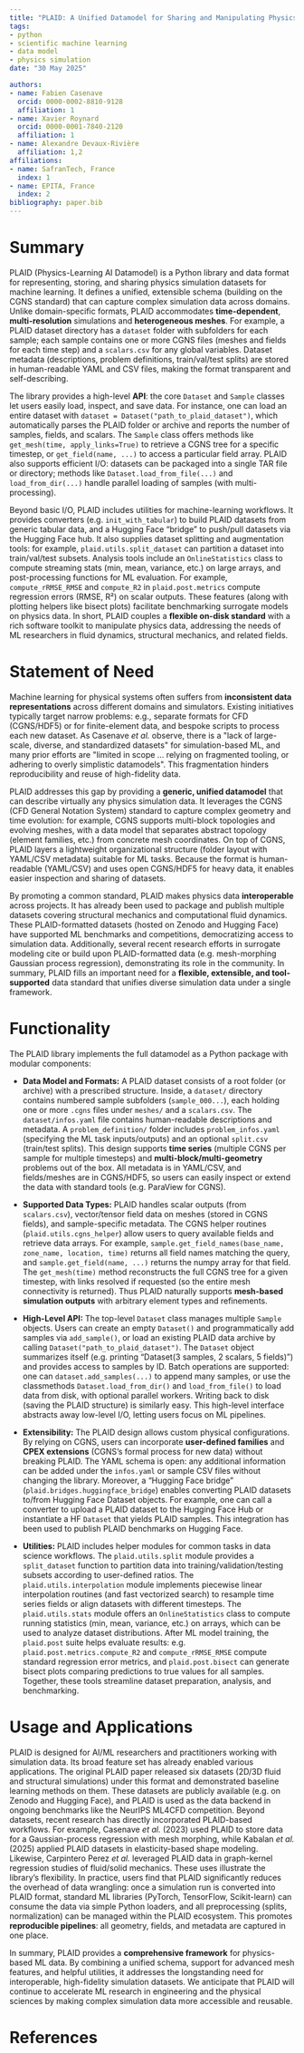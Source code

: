 ```yaml
---
title: "PLAID: A Unified Datamodel for Sharing and Manipulating Physics Simulation Datasets"
tags:
- python
- scientific machine learning
- data model
- physics simulation
date: "30 May 2025"

authors:
- name: Fabien Casenave
  orcid: 0000-0002-8810-9128
  affiliation: 1
- name: Xavier Roynard
  orcid: 0000-0001-7840-2120
  affiliation: 1
- name: Alexandre Devaux-Rivière
  affiliation: 1,2
affiliations:
- name: SafranTech, France
  index: 1
- name: EPITA, France
  index: 2
bibliography: paper.bib
---
```



# Summary

PLAID (Physics-Learning AI Datamodel) is a Python library and data format for representing, storing, and sharing physics simulation datasets for machine learning. It defines a unified, extensible schema (building on the CGNS standard) that can capture complex simulation data across domains. Unlike domain-specific formats, PLAID accommodates **time-dependent**, **multi-resolution** simulations and **heterogeneous meshes**. For example, a PLAID dataset directory has a `dataset` folder with subfolders for each sample; each sample contains one or more CGNS files (meshes and fields for each time step) and a `scalars.csv` for any global variables. Dataset metadata (descriptions, problem definitions, train/val/test splits) are stored in human-readable YAML and CSV files, making the format transparent and self-describing.

The library provides a high-level **API**: the core `Dataset` and `Sample` classes let users easily load, inspect, and save data. For instance, one can load an entire dataset with `dataset = Dataset("path_to_plaid_dataset")`, which automatically parses the PLAID folder or archive and reports the number of samples, fields, and scalars. The `Sample` class offers methods like `get_mesh(time, apply_links=True)` to retrieve a CGNS tree for a specific timestep, or `get_field(name, ...)` to access a particular field array.  PLAID also supports efficient I/O: datasets can be packaged into a single TAR file or directory; methods like `Dataset.load_from_file(...)` and `load_from_dir(...)` handle parallel loading of samples (with multi-processing).

Beyond basic I/O, PLAID includes utilities for machine-learning workflows. It provides converters (e.g. `init_with_tabular`) to build PLAID datasets from generic tabular data, and a Hugging Face “bridge” to push/pull datasets via the Hugging Face hub. It also supplies dataset splitting and augmentation tools: for example, `plaid.utils.split_dataset` can partition a dataset into train/val/test subsets. Analysis tools include an `OnlineStatistics` class to compute streaming stats (min, mean, variance, etc.) on large arrays, and post-processing functions for ML evaluation. For example, `compute_rRMSE_RMSE` and `compute_R2` in `plaid.post.metrics` compute regression errors (RMSE, R²) on scalar outputs.  These features (along with plotting helpers like bisect plots) facilitate benchmarking surrogate models on physics data. In short, PLAID couples a **flexible on-disk standard** with a rich software toolkit to manipulate physics data, addressing the needs of ML researchers in fluid dynamics, structural mechanics, and related fields.

# Statement of Need

Machine learning for physical systems often suffers from **inconsistent data representations** across different domains and simulators.  Existing initiatives typically target narrow problems: e.g., separate formats for CFD (CGNS/HDF5) or for finite-element data, and bespoke scripts to process each new dataset. As Casenave *et al.* observe, there is a "lack of large-scale, diverse, and standardized datasets" for simulation-based ML, and many prior efforts are "limited in scope … relying on fragmented tooling, or adhering to overly simplistic datamodels". This fragmentation hinders reproducibility and reuse of high-fidelity data.

PLAID addresses this gap by providing a **generic, unified datamodel** that can describe virtually any physics simulation data.  It leverages the CGNS (CFD General Notation System) standard to capture complex geometry and time evolution: for example, CGNS supports multi-block topologies and evolving meshes, with a data model that separates abstract topology (element families, etc.) from concrete mesh coordinates.  On top of CGNS, PLAID layers a lightweight organizational structure (folder layout with YAML/CSV metadata) suitable for ML tasks. Because the format is human-readable (YAML/CSV) and uses open CGNS/HDF5 for heavy data, it enables easier inspection and sharing of datasets.

By promoting a common standard, PLAID makes physics data **interoperable** across projects. It has already been used to package and publish multiple datasets covering structural mechanics and computational fluid dynamics. These PLAID-formatted datasets (hosted on Zenodo and Hugging Face) have supported ML benchmarks and competitions, democratizing access to simulation data. Additionally, several recent research efforts in surrogate modeling cite or build upon PLAID-formatted data (e.g. mesh-morphing Gaussian process regression), demonstrating its role in the community. In summary, PLAID fills an important need for a **flexible, extensible, and tool-supported** data standard that unifies diverse simulation data under a single framework.

# Functionality

The PLAID library implements the full datamodel as a Python package with modular components:

* **Data Model and Formats:** A PLAID dataset consists of a root folder (or archive) with a prescribed structure. Inside, a `dataset/` directory contains numbered sample subfolders (`sample_000...`), each holding one or more `.cgns` files under `meshes/` and a `scalars.csv`. The `dataset/infos.yaml` file contains human-readable descriptions and metadata.  A `problem_definition/` folder includes `problem_infos.yaml` (specifying the ML task inputs/outputs) and an optional `split.csv` (train/test splits).  This design supports **time series** (multiple CGNS per sample for multiple timesteps) and **multi-block/multi-geometry** problems out of the box. All metadata is in YAML/CSV, and fields/meshes are in CGNS/HDF5, so users can easily inspect or extend the data with standard tools (e.g. ParaView for CGNS).

* **Supported Data Types:** PLAID handles scalar outputs (from `scalars.csv`), vector/tensor field data on meshes (stored in CGNS fields), and sample-specific metadata. The CGNS helper routines (`plaid.utils.cgns_helper`) allow users to query available fields and retrieve data arrays. For example, `sample.get_field_names(base_name, zone_name, location, time)` returns all field names matching the query, and `sample.get_field(name, ...)` returns the numpy array for that field. The `get_mesh(time)` method reconstructs the full CGNS tree for a given timestep, with links resolved if requested (so the entire mesh connectivity is returned). Thus PLAID naturally supports **mesh-based simulation outputs** with arbitrary element types and refinements.

* **High-Level API:** The top-level `Dataset` class manages multiple `Sample` objects. Users can create an empty `Dataset()` and programmatically add samples via `add_sample()`, or load an existing PLAID data archive by calling `Dataset("path_to_plaid_dataset")`. The `Dataset` object summarizes itself (e.g. printing “Dataset(3 samples, 2 scalars, 5 fields)”) and provides access to samples by ID. Batch operations are supported: one can `dataset.add_samples(...)` to append many samples, or use the classmethods `Dataset.load_from_dir()` and `load_from_file()` to load data from disk, with optional parallel workers. Writing back to disk (saving the PLAID structure) is similarly easy. This high-level interface abstracts away low-level I/O, letting users focus on ML pipelines.

* **Extensibility:** The PLAID design allows custom physical configurations. By relying on CGNS, users can incorporate **user-defined families** and **CPEX extensions** (CGNS’s formal process for new data) without breaking PLAID. The YAML schema is open: any additional information can be added under the `infos.yaml` or sample CSV files without changing the library. Moreover, a “Hugging Face bridge” (`plaid.bridges.huggingface_bridge`) enables converting PLAID datasets to/from Hugging Face Dataset objects. For example, one can call a converter to upload a PLAID dataset to the Hugging Face Hub or instantiate a HF `Dataset` that yields PLAID samples. This integration has been used to publish PLAID benchmarks on Hugging Face.

* **Utilities:** PLAID includes helper modules for common tasks in data science workflows. The `plaid.utils.split` module provides a `split_dataset` function to partition data into training/validation/testing subsets according to user-defined ratios. The `plaid.utils.interpolation` module implements piecewise linear interpolation routines (and fast vectorized search) to resample time series fields or align datasets with different timesteps. The `plaid.utils.stats` module offers an `OnlineStatistics` class to compute running statistics (min, mean, variance, etc.) on arrays, which can be used to analyze dataset distributions. After ML model training, the `plaid.post` suite helps evaluate results: e.g. `plaid.post.metrics.compute_R2` and `compute_rRMSE_RMSE` compute standard regression error metrics, and `plaid.post.bisect` can generate bisect plots comparing predictions to true values for all samples. Together, these tools streamline dataset preparation, analysis, and benchmarking.

# Usage and Applications

PLAID is designed for AI/ML researchers and practitioners working with simulation data. Its broad feature set has already enabled various applications. The original PLAID paper released six datasets (2D/3D fluid and structural simulations) under this format and demonstrated baseline learning methods on them. These datasets are publicly available (e.g. on Zenodo and Hugging Face), and PLAID is used as the data backend in ongoing benchmarks like the NeurIPS ML4CFD competition. Beyond datasets, recent research has directly incorporated PLAID-based workflows. For example, Casenave *et al.* (2023) used PLAID to store data for a Gaussian-process regression with mesh morphing, while Kabalan *et al.* (2025) applied PLAID datasets in elasticity-based shape modeling. Likewise, Carpintero Perez *et al.* leveraged PLAID data in graph-kernel regression studies of fluid/solid mechanics. These uses illustrate the library’s flexibility. In practice, users find that PLAID significantly reduces the overhead of data wrangling: once a simulation run is converted into PLAID format, standard ML libraries (PyTorch, TensorFlow, Scikit-learn) can consume the data via simple Python loaders, and all preprocessing (splits, normalization) can be managed within the PLAID ecosystem. This promotes **reproducible pipelines**: all geometry, fields, and metadata are captured in one place.

In summary, PLAID provides a **comprehensive framework** for physics-based ML data. By combining a unified schema, support for advanced mesh features, and helpful utilities, it addresses the longstanding need for interoperable, high-fidelity simulation datasets. We anticipate that PLAID will continue to accelerate ML research in engineering and the physical sciences by making complex simulation data more accessible and reusable.

# References
